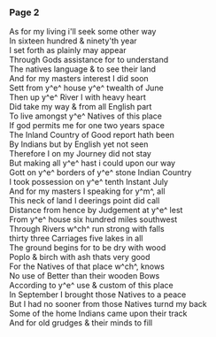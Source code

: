 <div style="page-break-before:always;"></div>

### Page 2

As for my living i'll seek some other way\
In sixteen hundred & ninety'th year\
I set forth as plainly may appear\
Through Gods assistance for to understand\
The natives language & to see their land\
And for my masters interest I did soon\
Sett from y^e^ house y^e^ twealth of June\
Then up y^e^ River I with heavy heart\
Did take my way & from all English part\
To live amongst y^e^ Natives of this place\
If god permits me for one two years space\
The Inland Country of Good report hath been\
By Indians but by English yet not seen\
Therefore I on my Journey did not stay\
But making all y^e^ hast i could upon our way\
Gott on y^e^ borders of y^e^ stone Indian Country\
I took possession on y^e^ tenth Instant July\
And for my masters I speaking for y^m^, all\
This neck of land I deerings point did call\
Distance from hence by Judgement at y^e^ lest\
From y^e^ house six hundred miles southwest\
Through Rivers w^ch^ run strong with falls\
thirty three Carriages five lakes in all\
The ground begins for to be dry with wood\
Poplo & birch with ash thats very good\
For the Natives of that place w^ch^, knows\
No use of Better than their wooden Bows\
According to y^e^ use & custom of this place\
In September I brought those Natives to a peace\
But I had no sooner from those Natives turnd my back\
Some of the home Indians came upon their track\
And for old grudges & their minds to fill
